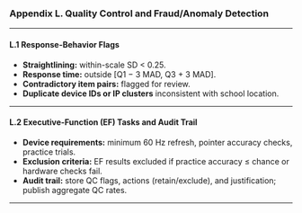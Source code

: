 ### Appendix L. Quality Control and Fraud/Anomaly Detection

---

#### L.1 Response-Behavior Flags
- **Straightlining:** within-scale SD < 0.25.  
- **Response time:** outside [Q1 − 3 MAD, Q3 + 3 MAD].  
- **Contradictory item pairs:** flagged for review.  
- **Duplicate device IDs or IP clusters** inconsistent with school location.

---

#### L.2 Executive-Function (EF) Tasks and Audit Trail
- **Device requirements:** minimum 60 Hz refresh, pointer accuracy checks, practice trials.  
- **Exclusion criteria:** EF results excluded if practice accuracy ≤ chance or hardware checks fail.  
- **Audit trail:** store QC flags, actions (retain/exclude), and justification; publish aggregate QC rates.

---
